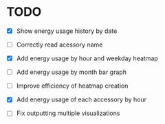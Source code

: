 # TODO
- [x] Show energy usage history by date
- [ ] Correctly read acessory name
- [x] Add energy usage by hour and weekday heatmap
- [ ] Add energy usage by month bar graph
- [ ] Improve efficiency of heatmap creation
- [x] Add energy usage of each accessory by hour
- [ ] Fix outputting multiple visualizations

